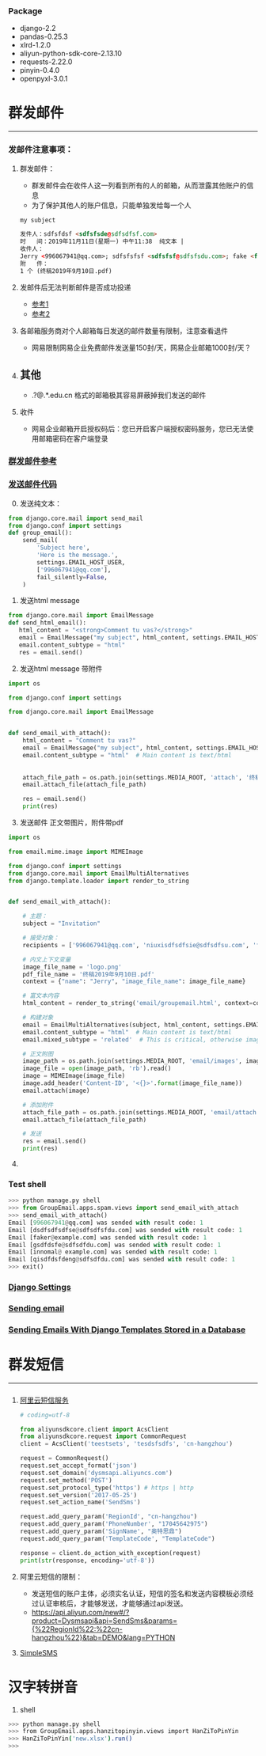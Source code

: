 
### Package
* django-2.2
* pandas-0.25.3
* xlrd-1.2.0
* aliyun-python-sdk-core-2.13.10
* requests-2.22.0
* pinyin-0.4.0
* openpyxl-3.0.1

# 群发邮件
----------

### 发邮件注意事项：

1. 群发邮件：
    - 群发邮件会在收件人这一列看到所有的人的邮箱，从而泄露其他账户的信息
    - 为了保护其他人的账户信息，只能单独发给每一个人
    ```html
    my subject
    
    发件人：sdfsfdsf <sdfsfsde@sdfsdfsf.com>    	
    时   间：2019年11月11日(星期一) 中午11:38	纯文本 |  
    收件人：
    Jerry <996067941@qq.com>; sdfsfsfsf <sdfsfsf@sdfsfsdu.com>; fake <fake@example.com>
    附   件：
    1 个 (终稿2019年9月10日.pdf)
    ```

2. 发邮件后无法判断邮件是否成功投递
    - [参考1](https://stackoverflow.com/questions/2342456/how-to-check-if-the-mail-has-been-sent-successfully)
    - [参考2](https://unix.stackexchange.com/questions/179205/is-there-any-way-to-check-email-sent-success-acknowledgement)

3. 各邮箱服务商对个人邮箱每日发送的邮件数量有限制，注意查看退件
    - 网易限制网易企业免费邮件发送量150封/天，网易企业邮箱1000封/天？ 

4. 其他
    -
    - .?@.*.edu.cn 格式的邮箱极其容易屏蔽掉我们发送的邮件
    
5. 收件
    - 网易企业邮箱开启授权码后：您已开启客户端授权密码服务，您已无法使用邮箱密码在客户端登录
    


### [群发邮件参考](https://www.jb51.net/article/34498.htm)


### [发送邮件代码](https://www.tutorialspoint.com/django/django_sending_emails.htm)

0. 发送纯文本：
```python
from django.core.mail import send_mail
from django.conf import settings
def group_email():
    send_mail(
        'Subject here',
        'Here is the message.',
        settings.EMAIL_HOST_USER,
        ['996067941@qq.com'],
        fail_silently=False,
    )
```

1. 发送html message
```python
from django.core.mail import EmailMessage
def send_html_email():
   html_content = "<strong>Comment tu vas?</strong>"
   email = EmailMessage("my subject", html_content, settings.EMAIL_HOST_USER, ['996067941@qq.com'])
   email.content_subtype = "html"
   res = email.send()
```

2. 发送html message 带附件
```python
import os

from django.conf import settings

from django.core.mail import EmailMessage


def send_email_with_attach():
    html_content = "Comment tu vas?"
    email = EmailMessage("my subject", html_content, settings.EMAIL_HOST_USER, ['996067941@qq.com'])
    email.content_subtype = "html"  # Main content is text/html
    
    
    attach_file_path = os.path.join(settings.MEDIA_ROOT, 'attach', '终稿2019年9月10日.pdf')
    email.attach_file(attach_file_path)

    res = email.send()
    print(res)
```

3. 发送邮件 正文带图片，附件带pdf
```python
import os

from email.mime.image import MIMEImage

from django.conf import settings
from django.core.mail import EmailMultiAlternatives
from django.template.loader import render_to_string


def send_email_with_attach():

    # 主题：
    subject = "Invitation"

    # 接受对象：
    recipients = ['996067941@qq.com', 'niuxisdfsdfsie@sdfsdfsu.com', 'fake@example.com']

    # 内文上下文变量
    image_file_name = 'logo.png'
    pdf_file_name = '终稿2019年9月10日.pdf'
    context = {"name": "Jerry", "image_file_name": image_file_name}

    # 富文本内容
    html_content = render_to_string('email/groupemail.html', context=context).strip()

    # 构建对象
    email = EmailMultiAlternatives(subject, html_content, settings.EMAIL_HOST_USER, recipients)
    email.content_subtype = "html"  # Main content is text/html
    email.mixed_subtype = 'related'  # This is critical, otherwise images will be displayed as attachments!

    # 正文附图
    image_path = os.path.join(settings.MEDIA_ROOT, 'email/images', image_file_name)
    image_file = open(image_path, 'rb').read()
    image = MIMEImage(image_file)
    image.add_header('Content-ID', '<{}>'.format(image_file_name))
    email.attach(image)

    # 添加附件
    attach_file_path = os.path.join(settings.MEDIA_ROOT, 'email/attach', pdf_file_name)
    email.attach_file(attach_file_path)

    # 发送
    res = email.send()
    print(res)
```

4. 



### Test shell
```python
>>> python manage.py shell
>>> from GroupEmail.apps.spam.views import send_email_with_attach
>>> send_email_with_attach()
Email [996067941@qq.com] was sended with result code: 1
Email [dsdfsdfsdfse@sdfsdfsfdu.com] was sended with result code: 1
Email [faker@example.com] was sended with result code: 1
Email [gsdfdsfe@sdfsdfdu.com] was sended with result code: 1
Email [innomal@ example.com] was sended with result code: 1
Email [qisdfdsfdeng@sdfsdfdu.com] was sended with result code: 1
>>> exit()
```


### [Django Settings](https://docs.djangoproject.com/en/2.2/ref/settings/)



### [Sending email](https://docs.djangoproject.com/en/2.2/topics/email/)


### [Sending Emails With Django Templates Stored in a Database](https://blog.anvileight.com/posts/django-email-templates-with-context-stored-in-database/)



# 群发短信
---------

###

1. [阿里云短信服务](https://help.aliyun.com/document_detail/112147.html?spm=a2c4g.11186623.6.646.240650a4JXmwiw)
    ```python
    # coding=utf-8
    
    from aliyunsdkcore.client import AcsClient
    from aliyunsdkcore.request import CommonRequest
    client = AcsClient('teestsets', 'tesdsfsdfs', 'cn-hangzhou')
    
    request = CommonRequest()
    request.set_accept_format('json')
    request.set_domain('dysmsapi.aliyuncs.com')
    request.set_method('POST')
    request.set_protocol_type('https') # https | http
    request.set_version('2017-05-25')
    request.set_action_name('SendSms')
    
    request.add_query_param('RegionId', "cn-hangzhou")
    request.add_query_param('PhoneNumber', "17045642975")
    request.add_query_param('SignName', "奥特思鼎")
    request.add_query_param('TemplateCode', "TemplateCode")
    
    response = client.do_action_with_exception(request)
    print(str(response, encoding='utf-8'))
    ```

2. 阿里云短信的限制：
    - 发送短信的账户主体，必须实名认证，短信的签名和发送内容模板必须经过认证审核后，才能够发送，才能够通过api发送。
    - https://api.aliyun.com/new#/?product=Dysmsapi&api=SendSms&params={%22RegionId%22:%22cn-hangzhou%22}&tab=DEMO&lang=PYTHON


3. [SimpleSMS](https://rapidapi.com/iddogino/api/simplesms)


# 汉字转拼音

1. shell
```sh
>>> python manage.py shell
>>> from GroupEmail.apps.hanzitopinyin.views import HanZiToPinYin
>>> HanZiToPinYin('new.xlsx').run()
>>> 
```